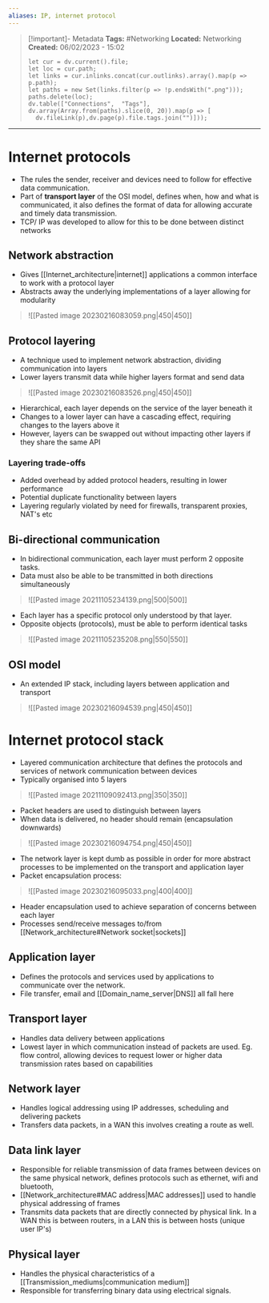 ```yaml
---
aliases: IP, internet protocol 
---
```


> [!important]- Metadata
> **Tags:** #Networking 
> **Located:** Networking
> **Created:** 06/02/2023 - 15:02
> ```dataviewjs
>let cur = dv.current().file;
>let loc = cur.path;
>let links = cur.inlinks.concat(cur.outlinks).array().map(p => p.path);
>let paths = new Set(links.filter(p => !p.endsWith(".png")));
>paths.delete(loc);
>dv.table(["Connections",  "Tags"], dv.array(Array.from(paths).slice(0, 20)).map(p => [
>   dv.fileLink(p),dv.page(p).file.tags.join("")]));
> ```

___
# Internet protocols
- The rules the sender, receiver and devices need to follow for effective data communication.
- Part of **transport layer** of the OSI model, defines when, how and what is communicated,  it also defines the format of data for allowing accurate and timely data transmission.
- TCP/ IP was developed to allow for this to be done between distinct networks

## Network abstraction
- Gives [[Internet_architecture|internet]] applications a common interface to work with a protocol layer 
- Abstracts away the underlying implementations of a layer allowing for modularity 

> ![[Pasted image 20230216083059.png|450|450]]

## Protocol layering
- A technique used to implement network abstraction, dividing communication into layers 
- Lower layers transmit data while higher layers format and send data

> ![[Pasted image 20230216083526.png|450|450]]

- Hierarchical, each layer depends on the service of the layer beneath it
- Changes to a lower layer can have a cascading effect, requiring changes to the layers above it 
- However, layers can be swapped out without impacting other layers if they share the same API 

### Layering trade-offs
- Added overhead by added protocol headers, resulting in lower performance 
- Potential duplicate functionality between layers 
- Layering regularly violated by need for firewalls, transparent proxies, NAT's etc 

## Bi-directional communication

- In bidirectional communication, each layer must perform 2 opposite tasks.
- Data must also be able to be transmitted in both directions simultaneously 

> ![[Pasted image 20211105234139.png|500|500]] 

- Each layer has a specific protocol only understood by that layer.
- Opposite objects (protocols), must be able to perform identical tasks

> ![[Pasted image 20211105235208.png|550|550]]

## OSI model
- An extended IP stack, including layers between application and transport  

> ![[Pasted image 20230216094539.png|450|450]]

# Internet protocol stack
- Layered communication architecture that defines the protocols and services of network communication between devices 
- Typically organised into 5 layers

> ![[Pasted image 20211109092413.png|350|350]]

- Packet headers are used to distinguish between layers
- When data is delivered, no header should remain (encapsulation downwards)

> ![[Pasted image 20230216094754.png|450|450]]

- The network layer is kept dumb as possible in order for more abstract processes to be implemented on the transport and application layer
- Packet encapsulation process:

> ![[Pasted image 20230216095033.png|400|400]]

- Header encapsulation used to achieve separation of concerns between each layer
- Processes send/receive messages to/from [[Network_architecture#Network socket|sockets]]

## Application layer
- Defines the protocols and services used by applications to communicate over the network.
- File transfer, email and [[Domain_name_server|DNS]] all fall here
## Transport layer
- Handles data delivery between applications 
- Lowest layer in which communication instead of packets are used. Eg. flow control, allowing devices to request lower or higher data transmission rates based on capabilities 
## Network layer
- Handles logical addressing using IP addresses, scheduling and delivering packets 
- Transfers data packets, in a WAN this involves creating a route as well. 
## Data link layer
- Responsible for reliable transmission of data frames between devices on the same physical network, defines protocols such as ethernet, wifi and bluetooth,
- [[Network_architecture#MAC address|MAC addresses]] used to handle physical addressing of frames 
- Transmits data packets that are directly connected by physical link. In a WAN this is between routers, in a LAN this is between hosts (unique user IP's)
## Physical layer
- Handles the physical characteristics of a [[Transmission_mediums|communication medium]]
- Responsible for transferring binary data using electrical signals.
